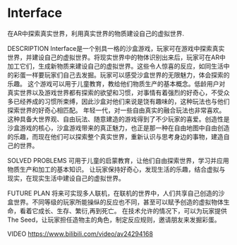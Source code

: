 # Interface
在AR中探索真实世界，利用真实世界的物质建设自己的虚拟世界.

DESCRIPTION
Interface是一个别具一格的沙盒游戏，玩家可在游戏中探索真实世界，并建设自己的虚拟世界。将现实世界中的物体识别出来后，玩家可在AR中加工它们，生成新物质来建设自己的虚拟世界。这些令人惊喜的反应，如同生活中的彩蛋一样要玩家们自己去发掘。玩家可以感受沙盒世界的无限魅力，体会探索的乐趣。
这个游戏可以用于儿童教育，教给他们物质生产的基本概念。低龄用户对真实世界以及游戏世界都有探索的欲望和习惯，对事情有着强烈的好奇心，不受众多已经养成的习惯所束缚，因此沙盒对他们来说是饶有趣味的，这种玩法也与他们探索世界的好奇心相匹配。
年轻一代，对一些自由真实的融合玩法也非常喜欢。这种具备大世界观、自由玩法、随意建造的游戏得到了不少玩家的喜爱。创造性是沙盒游戏的核心，沙盒游戏带来的真正魅力，也正是那一种在自由地图中自由创造的乐趣，而现在他们可以探索整个真实世界，重新认识与思考身边的事物，建造自己的世界。

SOLVED PROBLEMS
可用于儿童的启蒙教育，让他们自由探索世界，学习并应用物质生产和加工的基本知识。
让玩家保持好奇心，发现生活的乐趣，结合虚拟与现实，在现实生活中建设自己的虚拟世界。

FUTURE PLAN
将来可实现多人联机，在联机的世界中，人们共享自己创造的沙盒世界。不同等级的玩家所能操纵的反应也不同，甚至可以赋予创造的虚拟物体生命，看着它成长、生存、繁衍,再到死亡。
在技术允许的情况下，可以为玩家提供The Seed，让玩家担任造物主的角色，制定反应规则，邀请朋友来发掘彩蛋。

VIDEO
https://www.bilibili.com/video/av24294168

